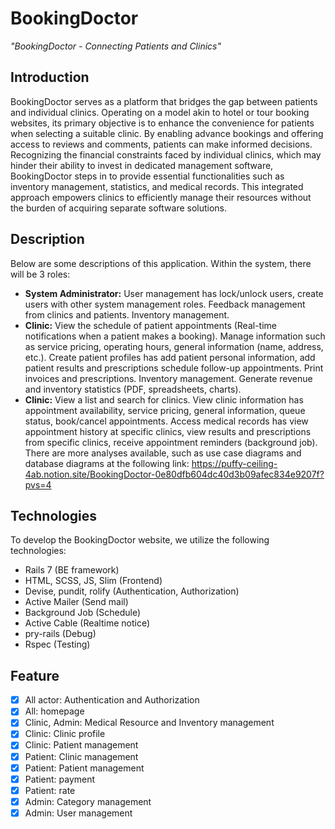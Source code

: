 # BookingDoctor
*"BookingDoctor - Connecting Patients and Clinics"*

## Introduction
BookingDoctor serves as a platform that bridges the gap between patients and individual clinics. Operating on a model akin to hotel or tour booking websites, its primary objective is to enhance the convenience for patients when selecting a suitable clinic. By enabling advance bookings and offering access to reviews and comments, patients can make informed decisions. Recognizing the financial constraints faced by individual clinics, which may hinder their ability to invest in dedicated management software, BookingDoctor steps in to provide essential functionalities such as inventory management, statistics, and medical records. This integrated approach empowers clinics to efficiently manage their resources without the burden of acquiring separate software solutions.

## Description
Below are some descriptions of this application. Within the system, there will be 3 roles:

- **System Administrator:** User management has lock/unlock users, create users with other system management roles. Feedback management from clinics and patients. Inventory management.
- **Clinic:** View the schedule of patient appointments (Real-time notifications when a patient makes a booking). Manage information such as service pricing, operating hours, general information (name, address, etc.). Create patient profiles has add patient personal information, add patient results and prescriptions schedule follow-up appointments. Print invoices and prescriptions. Inventory management. Generate revenue and inventory statistics (PDF, spreadsheets, charts).
- **Clinic:** View a list and search for clinics. View clinic information has appointment availability, service pricing, general information, queue status, book/cancel appointments. Access medical records has view appointment history at specific clinics, view results and prescriptions from specific clinics, receive appointment reminders (background job).
There are more analyses available, such as use case diagrams and database diagrams at the following link: <https://puffy-ceiling-4ab.notion.site/BookingDoctor-0e80dfb604dc40d3b09afec834e9207f?pvs=4>
## Technologies
To develop the BookingDoctor website, we utilize the following technologies:

  - Rails 7 (BE framework)
  - HTML, SCSS, JS, Slim (Frontend)
  - Devise, pundit, rolify (Authentication, Authorization)
  - Active Mailer (Send mail)
  - Background Job (Schedule)
  - Active Cable (Realtime notice)
  - pry-rails (Debug)
  - Rspec (Testing)
## Feature
  - [x] All actor: Authentication and Authorization
  - [x] All: homepage
  - [x] Clinic, Admin: Medical Resource and Inventory management 
  - [x] Clinic: Clinic profile
  - [x] Clinic: Patient management 
  - [x] Patient: Clinic management
  - [x] Patient: Patient management
  - [x] Patient: payment
  - [x] Patient: rate  
  - [x] Admin: Category management 
  - [x] Admin: User management
